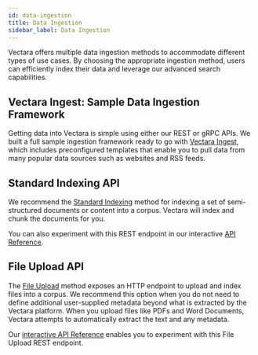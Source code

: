 ```yaml
---
id: data-ingestion
title: Data Ingestion
sidebar_label: Data Ingestion
---
```



Vectara offers multiple data ingestion methods to accommodate different types
of use cases. By choosing the appropriate ingestion method, users can
efficiently index their data and leverage our advanced search capabilities.

## Vectara Ingest: Sample Data Ingestion Framework

Getting data into Vectara is simple using either our REST or gRPC APIs. We
built a full sample ingestion framework ready to go with [Vectara Ingest](https://github.com/vectara/vectara-ingest), which
includes preconfigured templates that enable you to pull data from many
popular data sources such as websites and RSS feeds.

## Standard Indexing API

We recommend the [Standard Indexing](/docs/api-reference/indexing-apis/indexing) method for
indexing a set of semi-structured documents or content into a corpus. Vectara
will index and chunk the documents for you.

You can also experiment with this REST endpoint in our interactive [API Reference](/docs/rest-api/index).

## File Upload API

The [File Upload](/docs/api-reference/indexing-apis/file-upload/file-upload) method exposes an
HTTP endpoint to upload and index files into a corpus. We recommend this
option when you do not need to define additional user-supplied metadata beyond
what is extracted by the Vectara platform. When you upload files like PDFs and
Word Documents, Vectara attempts to automatically extract the text and any metadata.

Our [interactive API Reference](/docs/rest-api/upload-file) enables you
to experiment with this File Upload REST endpoint.
